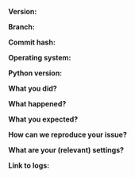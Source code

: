 <!---
Reporting Issues:
  * To ensure that a developer has enough information to work with please include all of the information below.
    Please provide as much detail as possible. Screenshots can be very useful to see the problem.
  * Use proper markdown syntax to structure your post (i.e. code/log in code blocks).
    See: https://help.github.com/articles/basic-writing-and-formatting-syntax/
  * Include a link to your **FULL** log file that has the error(not just a few lines!).
    Please use [Gist](http://gist.github.com) or [Pastebin](http://pastebin.com/).

Feature Requests:
  * Feature requests are handled on FeatHub: http://feathub.com/Tautulli/Tautulli
  * Do not post them on the GitHub issues tracker.
-->

**Version:**

**Branch:**

**Commit hash:**

**Operating system:**

**Python version:**

**What you did?**

**What happened?**

**What you expected?**

**How can we reproduce your issue?**
<!-- Provide a detailed step-by-step. -->

**What are your (relevant) settings?**

**Link to logs:**


<!--
Close your issue when it's solved! If you found the solution yourself please comment so that others benefit from it.
-->
